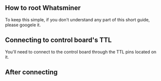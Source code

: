 ## How to root Whatsminer
To keep this simple, if you don't understand any part of this short guide, please googele it.
## Connecting to control board's TTL
You'll need to connect to the control board through the TTL pins located on it.
## After connecting
